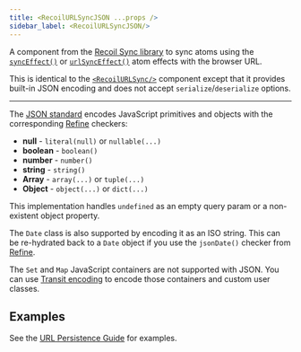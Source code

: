 ```yaml
---
title: <RecoilURLSyncJSON ...props />
sidebar_label: <RecoilURLSyncJSON/>
---
```


A component from the [Recoil Sync library](/docs/guides/recoil-sync) to sync atoms using the [`syncEffect()`](/docs/api-reference/recoil-sync/syncEffect) or [`urlSyncEffect()`](/docs/api-reference/recoil-sync/urlSyncEffect) atom effects with the browser URL.

This is identical to the [`<RecoilURLSync/>`](/docs/api-reference/recoil-sync/RecoilURLSync) component except that it provides built-in JSON encoding and does not accept `serialize`/`deserialize` options.

---

The [JSON standard](https://en.wikipedia.org/wiki/JSON) encodes JavaScript primitives and objects with the corresponding [Refine](TODO) checkers:
* **null** - `literal(null)` or `nullable(...)`
* **boolean** - `boolean()`
* **number** - `number()`
* **string** - `string()`
* **Array** - `array(...)` or `tuple(...)`
* **Object** - `object(...)` or `dict(...)`

This implementation handles `undefined` as an empty query param or a non-existent object property.

The `Date` class is also supported by encoding it as an ISO string.  This can be re-hydrated back to a `Date` object if you use the `jsonDate()` checker from [Refine](TODO).

The `Set` and `Map` JavaScript containers are not supported with JSON.  You can use [Transit encoding](/docs/api-reference/recoil-sync/RecoilURLSyncTransit) to encode those containers and custom user classes.

## Examples

See the [URL Persistence Guide](/docs/guides/url-persistence) for examples.
